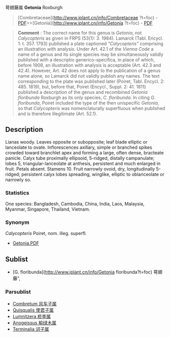 萼翅藤属 **Getonia** Roxburgh

> [Combretaceae](http://www.iplant.cn/info/Combretaceae ?t=foc) - [PDF](http://iplant.cn/foc/pdf/Combretaceae.pdf)>>[Getonia](http://www.iplant.cn/info/Getonia ?t=foc) - [PDF](http://www.iplant.cn/foc/pdf/Getonia.pdf)

> **Comment** : 
> The correct name for this genus is *Getonia*, not *Calycopteris* as given in FRPS (53(1): 3. 1984). Lamarck (Tabl. Encycl. 1: t. 357. 1793) published a plate captioned *\"Calycopteris\"* comprising an illustration with analysis. Under Art. 42.1 of the *Vienna Code* a name of a genus and its single species may be simultaneously validly published with a descriptio generico-specifica, in place of which, before 1908, an illustration with analysis is acceptable (Art. 42.3 and 42.4). However, Art. 42 does not apply to the publication of a genus name alone, so Lamarck did not validly publish any names. The text corresponding to the plate was published later (Poiret, Tabl. Encycl. 2: 485. 1819), but, before that, Poiret (Encycl., Suppl. 2: 41. 1811) published a description of the genus and recombined *Getonia floribunda* Roxburgh as its only species, *C. floribunda*. In citing *G. floribunda*, Poiret included the type of the then unispecific *Getonia*, so that *Calycopteris* was nomenclaturally superfluous when published and is therefore illegitimate (Art. 52.1).

## Description

Lianas woody. Leaves opposite or subopposite; leaf blade elliptic or lanceolate to ovate. Inflorescences axillary, simple or branched spikes crowded toward branchlet apex and forming a large, often dense, bracteate panicle. Calyx tube proximally ellipsoid, 5-ridged, distally campanulate; lobes 5, triangular-lanceolate at anthesis, persistent and much enlarged in fruit. Petals absent. Stamens 10. Fruit narrowly ovoid, dry, longitudinally 5-ridged; persistent calyx lobes spreading, winglike, elliptic to oblanceolate or narrowly so.

### Statistics
One species: Bangladesh, Cambodia, China, India, Laos, Malaysia, Myanmar, Singapore, Thailand, Vietnam.

### Synonym
*Calycopteris* Poiret, nom. illeg. superfl.

* [Getonia.PDF](http://iplant.cn/foc/pdf/Getonia.pdf)

## Sublist

* [G.  floribunda](http://www.iplant.cn/info/Getonia floribunda?t=foc) 萼翅藤",

### Parsublist

* [Combretum  风车子属](http://www.iplant.cn/info/Combretum?t=foc)
* [Quisqualis  使君子属](http://www.iplant.cn/info/Quisqualis?t=foc)
* [Lumnitzera  榄李属](http://www.iplant.cn/info/Lumnitzera?t=foc)
* [Anogeissus  榆绿木属](http://www.iplant.cn/info/Anogeissus?t=foc)
* [Terminalia  诃子属](http://www.iplant.cn/info/Terminalia?t=foc)
